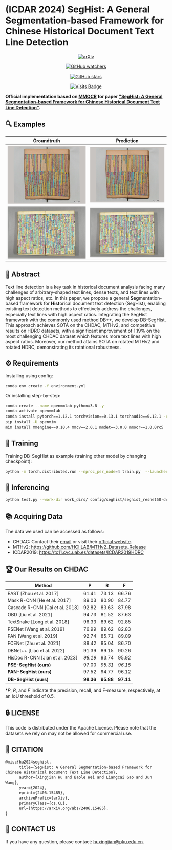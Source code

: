 # (ICDAR 2024) SegHist: A General Segmentation-based Framework for Chinese Historical Document Text Line Detection

<div align="center">
  
[![arXiv](https://img.shields.io/badge/Arxiv-2406.15485-A42C25?style=flat&logo=arXiv&logoColor=A42C25)](https://arxiv.org/abs/2406.15485)

[![GitHub watchers](https://img.shields.io/github/watchers/LumionHXJ/SegHist?style=social)](https://github.com/LumionHXJ/SegHist/watchers)

[![GitHub stars](https://img.shields.io/github/stars/LumionHXJ/SegHist?style=social)](https://github.com/LumionHXJ/SegHist/stargazers)

[![Visits Badge](https://badges.pufler.dev/visits/LumionHXJ/SegHist)](https://github.com/LumionHXJ/SegHist)
</div>

**Official implementation based on [MMOCR](https://github.com/open-mmlab/mmocr) for paper ["SegHist: A General Segmentation-based Framework for Chinese Historical Document Text Line Detection"](https://arxiv.org/abs/2406.15485).**

## 🔍 **Examples**

|        Groundtruth   |  Prediction     |
| --------------------------- | ------------------------------- |
| ![gt1](samples/gt1.png) | ![pred1](samples/pred1.png) |
| ![gt2](samples/gt2.png) | ![pred2](samples/pred2.png) |

## 📄 Abstract

Text line detection is a key task in historical document analysis facing many challenges of arbitrary-shaped text lines, dense texts, and text lines with high aspect ratios, etc. In this paper, we propose a general **Seg**mentation-based framework for **Hist**orical document text detection (SegHist), enabling existing text detection methods to effectively address the challenges, especially text lines with high aspect ratios. Integrating the SegHist framework with the commonly used method DB++, we develop DB-SegHist. This approach achieves SOTA on the CHDAC, MTHv2, and competitive results on HDRC datasets, with a significant improvement of 1.19% on the most challenging CHDAC dataset which features more text lines with high aspect ratios. Moreover, our method attains SOTA on rotated MTHv2 and rotated HDRC, demonstrating its rotational robustness.

## ⚙️ **Requirements**

Installing using config:

```bash
conda env create -f environment.yml
```

Or installing step-by-step:

```bash
conda create --name openmmlab python=3.8 -y
conda activate openmmlab
conda install pytorch==1.12.1 torchvision==0.13.1 torchaudio==0.12.1 -c pytorch
pip install -U openmim
mim install mmengine==0.10.4 mmcv==2.0.1 mmdet==3.0.0 mmocr==1.0.0rc5
```

## 🚀 **Training**

Training DB-SegHist as example (training other model by changing checkpoint):

```bash
python -m torch.distributed.run --nproc_per_node=4 train.py  --launcher pytorch --work-dir work_dirs/ config/seghist/seghist_resnet50-dcnv2_fpnc.py
```

## 🧠 **Inferencing**

```bash
python test.py --work-dir work_dirs/ config/seghist/seghist_resnet50-dcnv2_fpnc.py [your_checkpoint]
```

## 📚 **Acquiring Data**

The data we used can be accessed as follows:

- CHDAC: Contact their [email](iacc_pazhoulab_hp@163.com) or visit their [official website](https://iacc.pazhoulab-huangpu.com/).
- MTHv2: https://github.com/HCIILAB/MTHv2_Datasets_Release
- ICDAR2019: https://tc11.cvc.uab.es/datasets/ICDAR2019HDRC

## 🏆 **Our Results on CHDAC**

| Method                  | P      | R      | F      |
|-------------------------|--------|--------|--------|
| EAST [Zhou et al. 2017] | 61.41  | 73.13  | 66.76  |
| Mask R-CNN [He et al. 2017] | 89.03  | 80.90  | 84.77  |
| Cascade R-CNN [Cai et al. 2018] | 92.82  | 83.63  | 87.98  |
| OBD [Liu et al. 2021]   | 94.73  | 81.52  | 87.63  |
| TextSnake [Long et al. 2018] | 96.33  | 89.62  | 92.85  |
| PSENet [Wang et al. 2019] | 76.99  | 89.62  | 82.83  |
| PAN [Wang et al. 2019]  | 92.74  | 85.71  | 89.09  |
| FCENet [Zhu et al. 2021] | 88.42  | 85.04  | 86.70  |
| DBNet++ [Liao et al. 2022] | 91.39  | 89.15  | 90.26  |
| HisDoc R-CNN [Jian et al. 2023] | _98.19_  | 93.74  | 95.92  |
| **PSE-SegHist (ours)**  | 97.00  | _95.31_ | _96.15_ |
| **PAN-SegHist (ours)**  | 97.52  | 94.77  | 96.12  |
| **DB-SegHist (ours)**   | **98.36** | **95.88** | **97.11** |

*_P_, _R_, and _F_ indicate the precision, recall, and F-measure, respectively, at an IoU threshold of 0.5.

## 🔒 **LICENSE**

This code is distributed under the Apache License. Please note that the datasets we rely on may not be allowed for commercial use.

## 🔗 **CITATION**

```
@misc{hu2024seghist,
      title={SegHist: A General Segmentation-based Framework for Chinese Historical Document Text Line Detection}, 
      author={Xingjian Hu and Baole Wei and Liangcai Gao and Jun Wang},
      year={2024},
      eprint={2406.15485},
      archivePrefix={arXiv},
      primaryClass={cs.CL},
      url={https://arxiv.org/abs/2406.15485}, 
}
```

## 📧 **CONTACT US**

If you have any question, please contact: huxingjian@pku.edu.cn.
